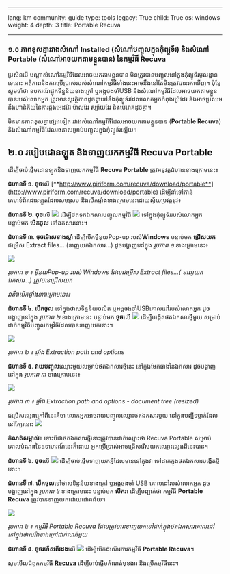 

---

lang: km
community: guide
type: tools
legacy: True
child: True
os: windows
weight: 4
depth: 3
title: Portable Recuva

---

### ១.០ ភាពខុសគ្នារវាងសំណៅ Installed (សំណៅបញ្ចូលក្នុងកុំព្យូទ័រ) និងសំណៅ Portable (សំណៅអាចយកតាមខ្លួនបាន) នៃកម្មវិធី Recuva ##

ប្រសិនបើ បណ្តាសំណៅកម្មវិធីដែលអាចយកតាមខ្លួនបាន មិនត្រូវបានបញ្ចូលនៅក្នុងកុំព្យូទ័រមូលដ្ឋានទេនោះ  អត្ថិភាពនិងការប្រើប្រាស់របស់សំណៅកម្មវិធីទាំងនេះអាចនឹងនៅតែមិនត្រូវបានរកឃើញ។ ប៉ុន្តែ សូមចាំថា ឧបករណ៍ផ្ទុកទិន្នន័យខាងក្រៅ ឬអង្គចងចាំUSB និងសំណៅកម្មវិធីដែលអាចយកតាមខ្លួនបានរបស់លោកអ្នក ត្រូវមានសុវត្ថិភាពដូចគ្នាទៅនឹងកុំព្យូទ័រដែលលោកអ្នកកំពុងប្រើដែរ និងអាចប្រឈមនឹងហានិភ័យនៃការឆ្លងអេដវែរ ម៉ាលវែរ ស្ប៉ាយវែរ និងមេរោគដូចគ្នា។

មិនមានភាពខុសគ្នាផ្សេងទៀត រវាងសំណៅកម្មវិធីដែលអាចយកតាមខ្លួនបាន (**Portable Recuva**) និងសំណៅកម្មវិធីដែលរចនាសម្រាប់បញ្ចូលក្នុងកុំព្យូទ័រឡើយ។

## ២.០ របៀបដោនឡូត និងទាញយកកម្មវិធី Recuva Portable ##

ដើម្បីចាប់ផ្តើមដោនឡូតនិងទាញយកកម្មវិធី **Recuva Portable** ត្រូវអនុវត្តជំហានខាងក្រោមនេះ៖

**ជំហានទី ១**. **ចុច**លើ [**http://www.piriform.com/recuva/download/portable**](http://www.piriform.com/recuva/download/portable) ដើម្បីនាំទៅកាន់គេហទំព័រដោនឡូតដែលសមស្រប និងបើកផ្ទាំងខាងក្រោមនេះដោយស្វ័យប្រវត្តនូវ៖

**ជំហានទី ២**. **ចុច**លើ ![](/sbox/screen/recuvaportable-en/02.png) ដើម្បីថតទុកឯកសារបញ្ចូលកម្មវិធី ![](/sbox/screen/recuvaportable-en/03.png) ទៅក្នុងកុំព្យូទ័ររបស់លោកអ្នក បន្ទាប់មក **បើកចូល** ទៅឯកសារនោះ។

**ជំហានទី ៣**. **ចុចម៉ោសខាងស្តាំ** ដើម្បីបើកម៉ឺនុយPop-up របស់**Windows**  បន្ទាប់មក **ជ្រើសយក** ជម្រើស Extract files... (ទាញយកឯកសារ…) ដូចបង្ហាញនៅក្នុង *រូបភាព ១* ខាងក្រោមនេះ៖ 

![](/sbox/screen/recuvaportable-en/04.png)

*រូបភាព ១ ៖ ម៉ឺនុយPop-up របស់ Windows ដែលជម្រើស Extract files...( ទាញយកឯកសារ…) ត្រូវបានជ្រើសយក*

*វានឹងបើកផ្ទាំងខាងក្រោមនេះ៖*

**ជំហានទី ៤**. **បើកចូល** ទៅក្នុងថាសទិន្នន័យចល័ត ឬអង្គចងចាំUSBគោលដៅរបស់លោកអ្នក ដូចបង្ហាញនៅក្នុង *រូបភាព ២* ខាងក្រោមនេះ បន្ទាប់មក **ចុច**លើ ![](/sbox/screen/recuvaportable-en/05.png) ដើម្បីបង្កើតថតឯកសារថ្មីមួយ សម្រាប់ដាក់កម្មវិធីបញ្ចូលកម្មវិធីដែលបានទាញយកនោះ។

![](/sbox/screen/recuvaportable-en/06.png)

*រូបភាព ២ ៖ ផ្ទាំង Extraction path and options*

**ជំហានទី ៥**. **វាយបញ្ចូល**ឈ្មោះមួយសម្រាប់ថតឯកសារថ្មីនេះ នៅក្នុងមែកធាង​នៃ​ឯកសារ ដូចបង្ហាញនៅក្នុង *រូបភាព ៣* ខាងក្រោមនេះ៖

![](/sbox/screen/recuvaportable-en/07.png)

*រូបភាព ៣ ៖ ផ្ទាំង Extraction path and options - document tree (resized)*

ជម្រើសផ្សេងក្រៅពីនេះគឺថា លោកអ្នកអាចវាយបញ្ចូលឈ្មោះថតឯកសារមួយ នៅក្នុងបញ្ជីទម្លាក់ដែលនៅក្បែរនោះ ![](/sbox/screen/recuvaportable-en/08.png)

**កំណត់សម្គាល់**៖ ទោះបីជាថតឯកសារថ្មីនោះត្រូវបានដាក់ឈ្មោះថា Recuva Portable សម្រាប់គោលបំណងនៃឧទាហរណ៍នេះក៏ដោយ  អ្នកប្រើប្រាស់អាចជ្រើសរើសយកឈ្មោះផ្សេងពីនេះបាន។

**ជំហានទី ៦**. **ចុច**លើ ![](/sbox/screen/recuvaportable-en/09.png) ដើម្បីចាប់ផ្តើមទាញយកអ្វីដែលមាននៅក្នុងវា ទៅដាក់ក្នុងថតឯកសារបង្កើតថ្មីនោះ។ 

**ជំហានទី ៧**. **បើកចូល**ទៅថាសទិន្នន័យខាងក្រៅ ឬអង្គចងចាំ USB គោលដៅរបស់លោកអ្នក ដូចបង្ហាញនៅក្នុង *រូបភាព ៤* ខាងក្រោមនេះ បន្ទាប់មក **បើក**វា ដើម្បីបញ្ជាក់ថា កម្មវិធី **Portable Recuva** ត្រូវបានទាញយកដោយជោគជ័យ។

![](/sbox/screen/recuvaportable-en/10.png)

*រូបភាព ៤ ៖ កម្មវិធី Portable Recuva ដែលត្រូវបានទាញយកទៅដាក់ក្នុងថតឯកសារគោលដៅ នៅក្នុងថាសរឹងខាងក្រៅជាក់លាក់មួយ*

**ជំហានទី ៨**. **ចុចរហ័សពីរដង**លើ ![](/sbox/screen/recuvaportable-en/11.png) ដើម្បីបើកដំណើរការកម្មវិធី **Portable Recuva**។

សូមមើលជំពូកកម្មវិធី [**Recuva**](/km/recuva_main) ដើម្បីចាប់ផ្តើមកំណត់មុខងារ និងប្រើកម្មវិធីនេះ។


